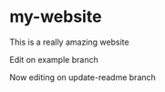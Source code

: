 # my-website

This is a really amazing website

Edit on example branch

Now editing on update-readme branch
